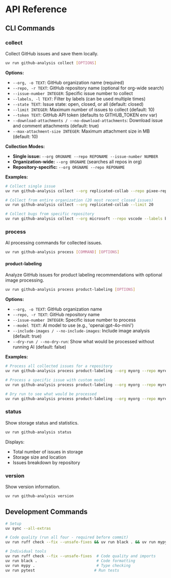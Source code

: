# API Reference

## CLI Commands

### collect
Collect GitHub issues and save them locally.

```bash
uv run github-analysis collect [OPTIONS]
```

**Options:**
- `--org, -o TEXT`: GitHub organization name (required)
- `--repo, -r TEXT`: GitHub repository name (optional for org-wide search)
- `--issue-number INTEGER`: Specific issue number to collect
- `--labels, -l TEXT`: Filter by labels (can be used multiple times)
- `--state TEXT`: Issue state: open, closed, or all (default: closed)
- `--limit INTEGER`: Maximum number of issues to collect (default: 10)
- `--token TEXT`: GitHub API token (defaults to GITHUB_TOKEN env var)
- `--download-attachments / --no-download-attachments`: Download issue and comment attachments (default: true)
- `--max-attachment-size INTEGER`: Maximum attachment size in MB (default: 10)

**Collection Modes:**
- **Single issue:** `--org ORGNAME --repo REPONAME --issue-number NUMBER`
- **Organization-wide:** `--org ORGNAME` (searches all repos in org)
- **Repository-specific:** `--org ORGNAME --repo REPONAME`

**Examples:**
```bash
# Collect single issue
uv run github-analysis collect --org replicated-collab --repo pixee-replicated --issue-number 71

# Collect from entire organization (20 most recent closed issues)
uv run github-analysis collect --org replicated-collab --limit 20

# Collect bugs from specific repository
uv run github-analysis collect --org microsoft --repo vscode --labels bug --limit 5
```

### process
AI processing commands for collected issues.

```bash
uv run github-analysis process [COMMAND] [OPTIONS]
```

#### product-labeling
Analyze GitHub issues for product labeling recommendations with optional image processing.

```bash
uv run github-analysis process product-labeling [OPTIONS]
```

**Options:**
- `--org, -o TEXT`: GitHub organization name
- `--repo, -r TEXT`: GitHub repository name
- `--issue-number INTEGER`: Specific issue number to process
- `--model TEXT`: AI model to use (e.g., 'openai:gpt-4o-mini')
- `--include-images / --no-include-images`: Include image analysis (default: true)
- `--dry-run / --no-dry-run`: Show what would be processed without running AI (default: false)

**Examples:**
```bash
# Process all collected issues for a repository
uv run github-analysis process product-labeling --org myorg --repo myrepo

# Process a specific issue with custom model
uv run github-analysis process product-labeling --org myorg --repo myrepo --issue-number 123 --model openai:o4-mini

# Dry run to see what would be processed
uv run github-analysis process product-labeling --org myorg --repo myrepo --dry-run
```

### status
Show storage status and statistics.

```bash
uv run github-analysis status
```

Displays:
- Total number of issues in storage
- Storage size and location
- Issues breakdown by repository

### version
Show version information.

```bash
uv run github-analysis version
```

## Development Commands

```bash
# Setup
uv sync --all-extras

# Code quality (run all four - required before commit)
uv run ruff check --fix --unsafe-fixes && uv run black . && uv run mypy . && uv run pytest

# Individual tools
uv run ruff check --fix --unsafe-fixes  # Code quality and imports
uv run black .                          # Code formatting
uv run mypy .                           # Type checking
uv run pytest                          # Run tests
```